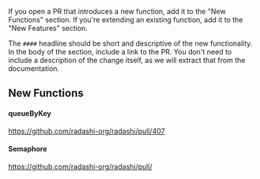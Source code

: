If you open a PR that introduces a new function, add it to the "New Functions" section. If you're extending an existing function, add it to the "New Features" section.

The `####` headline should be short and descriptive of the new functionality. In the body of the section, include a link to the PR. You don't need to include a description of the change itself, as we will extract that from the documentation.

## New Functions

#### queueByKey

https://github.com/radashi-org/radashi/pull/407

#### Semaphore

https://github.com/radashi-org/radashi/pull/
